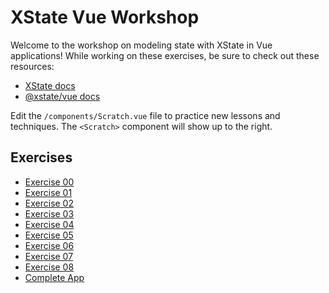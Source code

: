 # XState Vue Workshop

Welcome to the workshop on modeling state with XState in Vue applications! While working on these exercises, be sure to check out these resources:

- [XState docs](https://xstate.js.org/docs/)
- [@xstate/vue docs](https://xstate.js.org/docs/packages/xstate-vue/)

Edit the `/components/Scratch.vue` file to practice new lessons and techniques. The `<Scratch>` component will show up to the right.

## Exercises

- [Exercise 00](./00)
- [Exercise 01](./01)
- [Exercise 02](./02)
- [Exercise 03](./03)
- [Exercise 04](./04)
- [Exercise 05](./05)
- [Exercise 06](./06)
- [Exercise 07](./07)
- [Exercise 08](./08)
- [Complete App](./complete)
